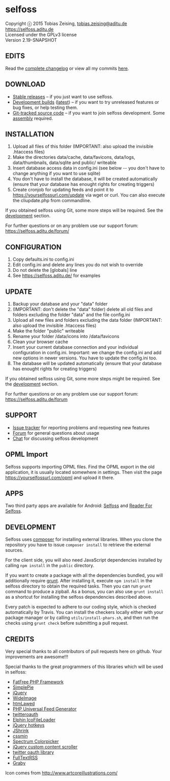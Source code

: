 selfoss
=======

Copyright ⓒ 2015 Tobias Zeising, tobias.zeising@aditu.de  
https://selfoss.aditu.de  
Licensed under the GPLv3 license  
Version 2.19-SNAPSHOT

EDITS
--------

Read the [complete changelog](./EDITS.md) or view all my commits [here](https://github.com/tuur29/selfoss/commits?author=tuur29).

DOWNLOAD
--------

* [Stable releases](https://github.com/SSilence/selfoss/releases) – if you just want to use selfoss.
* [Development builds](https://bintray.com/fossar/selfoss/selfoss-git) ([latest](https://bintray.com/fossar/selfoss/selfoss-git/_latestVersion#files)) – if you want to try unreleased features or bug fixes, or help testing them.
* [Git-tracked source code](https://github.com/SSilence/selfoss) – if you want to join selfoss development. Some [assembly](#development) required.

INSTALLATION
------------

1. Upload all files of this folder (IMPORTANT: also upload the invisible .htaccess files)
2. Make the directories data/cache, data/favicons, data/logs, data/thumbnails, data/sqlite and public/ writeable
3. Insert database access data in config.ini (see below -- you don't have to change anything if you want to use sqlite)
3. You don't have to install the database, it will be created automatically (ensure that your database has enought rights for creating triggers)
4. Create cronjob for updating feeds and point it to https://yourselfossurl.com/update via wget or curl. You can also execute the cliupdate.php from commandline.

If you obtained selfoss using Git, some more steps will be required. See the [development](#development) section.

For further questions or on any problem use our support forum: https://selfoss.aditu.de/forum/

CONFIGURATION
-------------

1. Copy defaults.ini to config.ini
2. Edit config.ini and delete any lines you do not wish to override
3. Do not delete the [globals] line
4. See https://selfoss.aditu.de/ for examples


UPDATE
------

1. Backup your database and your "data" folder
2. (IMPORTANT: don't delete the "data" folder) delete all old files and folders excluding the folder "data" and the file config.ini
3. Upload all new files and folders excluding the data folder (IMPORTANT: also upload the invisible .htaccess files)
4. Make the folder "public" writeable
5. Rename your folder /data/icons into /data/favicons
6. Clean your browser cache
7. Insert your current database connection and your individual configuration in config.ini. Important: we change the config.ini and add new options in newer versions. You have to update the config.ini too.
8. The database will be updated automatically (ensure that your database has enought rights for creating triggers)

If you obtained selfoss using Git, some more steps might be required. See the [development](#development) section.

For further questions or on any problem use our support forum: https://selfoss.aditu.de/forum


SUPPORT
-------

* [Issue tracker](https://github.com/SSilence/selfoss/issues) for reporting problems and requesting new features
* [Forum](https://selfoss.aditu.de/forum/) for general questions about usage
* [Chat](https://gitter.im/fossar/selfoss) for discussing selfoss development


OPML Import
-----------

Selfoss supports importing OPML files. Find the OPML export in the old application, it is usually located somewhere in settings. Then visit the page https://yourselfossurl.com/opml and upload it there.


APPS
----

Two third party apps are available for Android: [Selfoss](https://play.google.com/store/apps/details?id=fr.ydelouis.selfoss) and [Reader For Selfoss](https://play.google.com/store/apps/details?id=apps.amine.bou.readerforselfoss).


DEVELOPMENT
-----------

Selfoss uses [composer](https://getcomposer.org/) for installing external libraries. When you clone the repository you have to issue `composer install` to retrieve the external sources.

For the client side, you will also need JavaScript dependencies installed by calling `npm install` in the `public` directory.

If you want to create a package with all the dependencies bundled, you will additionally require [grunt](https://gruntjs.com/). After installing it, execute `npm install` in the selfoss directory to obtain the required tasks. Then you can run `grunt` command to produce a zipball. As a bonus, you can also use `grunt install` as a shortcut for installing the selfoss dependencies described above.

Every patch is expected to adhere to our coding style, which is checked automatically by Travis. You can install the checkers locally either with your package manager or by calling `utils/install-phars.sh`, and then run the checks using `grunt check` before submitting a pull request.

CREDITS
-------

Very special thanks to all contributors of pull requests here on github. Your improvements are awesome!!!

Special thanks to the great programmers of this libraries which will be used in selfoss:

* [FatFree PHP Framework](https://fatfreeframework.com/)
* [SimplePie](http://simplepie.org/)
* [jQuery](https://jquery.com/)
* [WideImage](http://wideimage.sourceforge.net/)
* [htmLawed](http://www.bioinformatics.org/phplabware/internal_utilities/htmLawed/)
* [PHP Universal Feed Generator](https://github.com/ajaxray/FeedWriter)
* [twitteroauth](https://github.com/abraham/twitteroauth)
* [Elphin IcoFileLoader](https://github.com/lordelph/icofileloader)
* [jQuery hotkeys](https://github.com/tzuryby/jquery.hotkeys)
* [JShrink](https://github.com/tedious/JShrink)
* [cssmin](https://code.google.com/archive/p/cssmin)
* [Spectrum Colorpicker](https://github.com/bgrins/spectrum)
* [jQuery custom content scroller](http://manos.malihu.gr/jquery-custom-content-scroller/)
* [twitter oauth library](https://github.com/abraham/twitteroauth)
* [FullTextRSS](http://help.fivefilters.org/customer/portal/articles/223153-site-patterns)
* [Graby](https://github.com/j0k3r/graby)

Icon comes from http://www.artcoreillustrations.com/
